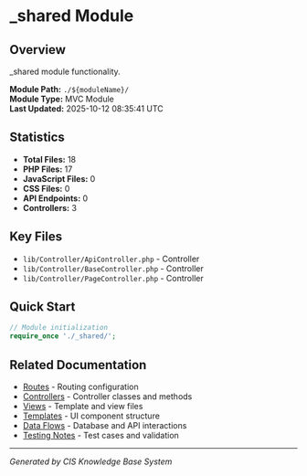# _shared Module

## Overview
_shared module functionality.

**Module Path:** `./${moduleName}/`  
**Module Type:** MVC Module  
**Last Updated:** 2025-10-12 08:35:41 UTC

## Statistics
- **Total Files:** 18
- **PHP Files:** 17
- **JavaScript Files:** 0
- **CSS Files:** 0
- **API Endpoints:** 0
- **Controllers:** 3

## Key Files
- `lib/Controller/ApiController.php` - Controller
- `lib/Controller/BaseController.php` - Controller
- `lib/Controller/PageController.php` - Controller

## Quick Start
```php
// Module initialization
require_once './_shared/';
```

## Related Documentation
- [Routes](./routes.md) - Routing configuration
- [Controllers](./controllers.md) - Controller classes and methods
- [Views](./views.md) - Template and view files
- [Templates](./templates.md) - UI component structure
- [Data Flows](./data-flows.md) - Database and API interactions
- [Testing Notes](./testing-notes.md) - Test cases and validation

---
*Generated by CIS Knowledge Base System*